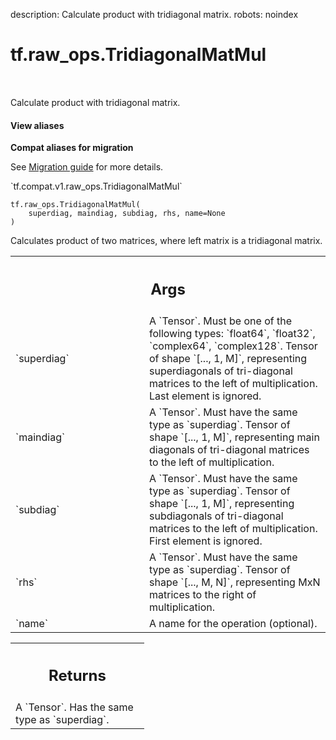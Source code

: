 description: Calculate product with tridiagonal matrix.
robots: noindex

# tf.raw_ops.TridiagonalMatMul

<!-- Insert buttons and diff -->

<table class="tfo-notebook-buttons tfo-api nocontent" align="left">

</table>



Calculate product with tridiagonal matrix.


<section class="expandable">
  <h4 class="showalways">View aliases</h4>
  <p>
<b>Compat aliases for migration</b>
<p>See
<a href="https://www.tensorflow.org/guide/migrate">Migration guide</a> for
more details.</p>
<p>`tf.compat.v1.raw_ops.TridiagonalMatMul`</p>
</p>
</section>

<pre class="devsite-click-to-copy prettyprint lang-py tfo-signature-link">
<code>tf.raw_ops.TridiagonalMatMul(
    superdiag, maindiag, subdiag, rhs, name=None
)
</code></pre>



<!-- Placeholder for "Used in" -->

Calculates product of two matrices, where left matrix is a tridiagonal matrix.

<!-- Tabular view -->
 <table class="responsive fixed orange">
<colgroup><col width="214px"><col></colgroup>
<tr><th colspan="2"><h2 class="add-link">Args</h2></th></tr>

<tr>
<td>
`superdiag`<a id="superdiag"></a>
</td>
<td>
A `Tensor`. Must be one of the following types: `float64`, `float32`, `complex64`, `complex128`.
Tensor of shape `[..., 1, M]`, representing superdiagonals of
tri-diagonal matrices to the left of multiplication. Last element is ignored.
</td>
</tr><tr>
<td>
`maindiag`<a id="maindiag"></a>
</td>
<td>
A `Tensor`. Must have the same type as `superdiag`.
Tensor of shape `[..., 1, M]`, representing main diagonals of tri-diagonal
matrices to the left of multiplication.
</td>
</tr><tr>
<td>
`subdiag`<a id="subdiag"></a>
</td>
<td>
A `Tensor`. Must have the same type as `superdiag`.
Tensor of shape `[..., 1, M]`, representing subdiagonals of tri-diagonal
matrices to the left of multiplication. First element is ignored.
</td>
</tr><tr>
<td>
`rhs`<a id="rhs"></a>
</td>
<td>
A `Tensor`. Must have the same type as `superdiag`.
Tensor of shape `[..., M, N]`, representing MxN matrices to the right of
multiplication.
</td>
</tr><tr>
<td>
`name`<a id="name"></a>
</td>
<td>
A name for the operation (optional).
</td>
</tr>
</table>



<!-- Tabular view -->
 <table class="responsive fixed orange">
<colgroup><col width="214px"><col></colgroup>
<tr><th colspan="2"><h2 class="add-link">Returns</h2></th></tr>
<tr class="alt">
<td colspan="2">
A `Tensor`. Has the same type as `superdiag`.
</td>
</tr>

</table>

